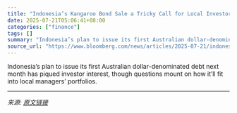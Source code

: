 ```yaml
---
title: "Indonesia’s Kangaroo Bond Sale a Tricky Call for Local Investors"
date: 2025-07-21T05:06:41+08:00
categories: ["finance"]
tags: []
summary: "Indonesia’s plan to issue its first Australian dollar-denominated debt next month has piqued investor interest, though questions mount on how it’ll fit into local managers’ portfolios."
source_url: "https://www.bloomberg.com/news/articles/2025-07-21/indonesia-s-kangaroo-bond-sale-a-tricky-call-for-local-investors"
---
```


Indonesia’s plan to issue its first Australian dollar-denominated debt next month has piqued investor interest, though questions mount on how it’ll fit into local managers’ portfolios.

---

*来源: [原文链接](https://www.bloomberg.com/news/articles/2025-07-21/indonesia-s-kangaroo-bond-sale-a-tricky-call-for-local-investors)*
